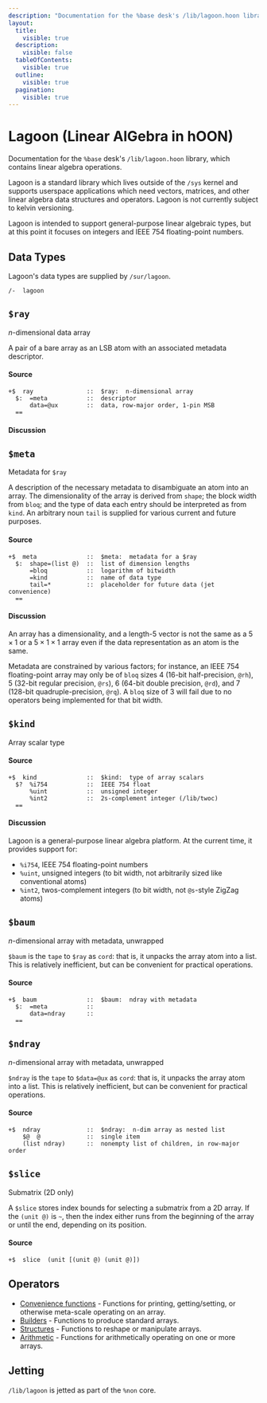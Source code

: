 ```yaml
---
description: "Documentation for the %base desk's /lib/lagoon.hoon library, which contains linear algebra operations."
layout:
  title:
    visible: true
  description:
    visible: false
  tableOfContents:
    visible: true
  outline:
    visible: true
  pagination:
    visible: true
---
```


# Lagoon (Linear AlGebra in hOON)

Documentation for the `%base` desk's `/lib/lagoon.hoon` library, which contains linear algebra operations.

Lagoon is a standard library which lives outside of the `/sys` kernel and supports userspace applications which need vectors, matrices, and other linear algebra data structures and operators.  Lagoon is not currently subject to kelvin versioning.

Lagoon is intended to support general-purpose linear algebraic types, but at this point it focuses on integers and IEEE 754 floating-point numbers.

## Data Types

Lagoon's data types are supplied by `/sur/lagoon`.

```
/-  lagoon
```

## `$ray`

$n$-dimensional data array

A pair of a bare array as an LSB atom with an associated metadata descriptor.

#### Source

```
+$  ray               ::  $ray:  n-dimensional array
  $:  =meta           ::  descriptor
      data=@ux        ::  data, row-major order, 1-pin MSB
  ==
```

#### Discussion

## `$meta`

Metadata for `$ray`

A description of the necessary metadata to disambiguate an atom into an array.  The dimensionality of the array is derived from `shape`; the block width from `bloq`; and the type of data each entry should be interpreted as from `kind`.  An arbitrary noun `tail` is supplied for various current and future purposes.

#### Source

```
+$  meta              ::  $meta:  metadata for a $ray
  $:  shape=(list @)  ::  list of dimension lengths
      =bloq           ::  logarithm of bitwidth
      =kind           ::  name of data type
      tail=*          ::  placeholder for future data (jet convenience)
  ==
```

#### Discussion

An array has a dimensionality, and a length-$5$ vector is not the same as a $5 \times 1$ or a $5 \times 1 \times 1$ array even if the data representation as an atom is the same.

Metadata are constrained by various factors; for instance, an IEEE 754 floating-point array may only be of `bloq` sizes 4 (16-bit half-precision, `@rh`), 5 (32-bit regular precision, `@rs`), 6 (64-bit double precision, `@rd`), and 7 (128-bit quadruple-precision, `@rq`).  A `bloq` size of 3 will fail due to no operators being implemented for that bit width.

## `$kind`

Array scalar type

#### Source

```
+$  kind              ::  $kind:  type of array scalars
  $?  %i754           ::  IEEE 754 float
      %uint           ::  unsigned integer
      %int2           ::  2s-complement integer (/lib/twoc)
  ==
```

#### Discussion

Lagoon is a general-purpose linear algebra platform.  At the current time, it provides support for:

* `%i754`, IEEE 754 floating-point numbers
* `%uint`, unsigned integers (to bit width, not arbitrarily sized like conventional atoms)
* `%int2`, twos-complement integers (to bit width, not `@s`-style ZigZag atoms)

## `$baum`

$n$-dimensional array with metadata, unwrapped

`$baum` is the `tape` to `$ray` as `cord`:  that is, it unpacks the array atom into a list.  This is relatively inefficient, but can be convenient for practical operations.

#### Source

```
+$  baum              ::  $baum:  ndray with metadata
  $:  =meta           ::
      data=ndray      ::
  ==
```

## `$ndray`

$n$-dimensional array with metadata, unwrapped

`$ndray` is the `tape` to `$data=@ux` as `cord`:  that is, it unpacks the array atom into a list.  This is relatively inefficient, but can be convenient for practical operations.

#### Source

```
+$  ndray             ::  $ndray:  n-dim array as nested list
    $@  @             ::  single item
    (list ndray)      ::  nonempty list of children, in row-major order
```

## `$slice`

Submatrix (2D only)

A `$slice` stores index bounds for selecting a submatrix from a 2D array.  If the `(unit @)` is `~`, then the index either runs from the beginning of the array or until the end, depending on its position.

#### Source

```
+$  slice  (unit [(unit @) (unit @)])
```

## Operators

- [Convenience functions](conv.md) - Functions for printing, getting/setting, or otherwise meta-scale operating on an array.
- [Builders](build.md) - Functions to produce standard arrays.
- [Structures](structure.md) - Functions to reshape or manipulate arrays.
- [Arithmetic](math.md) - Functions for arithmetically operating on one or more arrays.

## Jetting

`/lib/lagoon` is jetted as part of the `%non` core.
